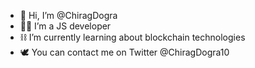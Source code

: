 - 👋 Hi, I’m @ChiragDogra
- 🧑‍💻 I’m a JS developer
- ⛓️ I’m currently learning about blockchain technologies
- 🕊️ You can contact me on Twitter @ChiragDogra10

<!---
ChiragDogra/ChiragDogra is a ✨ special ✨ repository because its `README.md` (this file) appears on your GitHub profile.
You can click the Preview link to take a look at your changes.
--->
